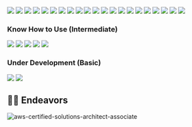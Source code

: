<!-- <p align='center'>
<h1 align='center'>Hi, I am Kwangmin Kim<img src="https://raw.githubusercontent.com/ABSphreak/ABSphreak/master/gifs/Hi.gif" height="25px"></h2>
<p align='center'>Software Engineer  | Backend Developer  | DevOps </h4>
</p>

I'm a backend developer with 8 years of experience, currently working on a large-scale multi-tenancy web builder platform. I specialize in designing scalable systems with large traffics.

📄 [My Resume](https://thegrid-labs.com/resume) | 🌐 [My Website](https://thegrid-labs.com) | <img align="center" src="https://raw.githubusercontent.com/rahuldkjain/github-profile-readme-generator/master/src/images/icons/Social/medium.svg" alt="480kyle" height="20px" width="30px" /> [My Writings](https://medium.com/@kyle.kim0305)

## 🚀 Projects
<table>
<thead>
  <tr>
    <th>Project Name</th>
    <th>Description</th>
    <th>Project Link</th>
  </tr>
</thead>
<tbody>
  <tr>
    <td><a href="https://github.com/varunKT001/tomper-wear-ecommerce" target="_blank" rel="noopener noreferrer">tomper-wear-ecommerce</a></td>
    <td>TomperWear is an E-commerce platform for small bussiness owners who want to expand their bussiness by providing an online purchase solution to their customers.</td>
    <td><a href="https://tomper-wear.netlify.app/" target="_blank" rel="noopener noreferrer">visit</a></td>
  </tr>
  <tr>
    <td><a href="https://github.com/varunKT001/tomper-chat" target="_blank" rel="noopener noreferrer">tomper-chat</a></td>
    <td>TomperChat is a clone of WhatsApp. Its build using MERN stack and uses socket.io for realtime messaging, online statuses, typing indicators, notifications etc.</td>
    <td><a href="https://tomper-chat.herokuapp.com/" target="_blank" rel="noopener noreferrer">visit</a></td>
  </tr>
  <tr>
    <td><a href="https://github.com/varunKT001/tomper-readmify" target="_blank" rel="noopener noreferrer">tomper-readmify</a></td>
    <td>Generate your Github Profile Readme using the best templates (UNDER DEVELOPMENT).</td>
    <td><a href="https://tomper-readmify.herokuapp.com/" target="_blank" rel="noopener noreferrer">visit</a></td>
  </tr>
  <tr>
    <td><a href="https://github.com/varunKT001/tomper-jobs" target="_blank" rel="noopener noreferrer">tomper-jobs</a></td>
    <td>TopperJobs is a job application tracking application that keeps track of the jobs you&#39;ve applied for.</td>
    <td><a href="https://tomper-jobs.netlify.app/" target="_blank" rel="noopener noreferrer">visit</a></td>
  </tr>
  <tr>
    <td><a href="https://github.com/varunKT001/tomperjs" target="_blank" rel="noopener noreferrer">tomper.js</a></td>
    <td>TomperJS is a web-framework based on MVC(Model-View-Controller) architecture pattern.</td>
    <td><a href="https://varunkt001.github.io/tomperjs/" target="_blank" rel="noopener noreferrer">visit</a></td>
  </tr>
  <tr>
    <td><a href="https://github.com/varunKT001/express-ts-decorators" target="_blank" rel="noopener noreferrer">express-ts-decorators</a></td>
    <td>Simple Typescript decorators for Express.</td>
    <td><a href="https://www.npmjs.com/package/@varuntiwari/express-ts-decorators" target="_blank" rel="noopener noreferrer">npm</a></td>
  </tr>
  <tr>
    <td><a href="https://github.com/varunKT001/tloc" target="_blank" rel="noopener noreferrer">tloc</a></td>
    <td>Find out how many lines of code you have written for your project.</td>
    <td><a href="https://www.npmjs.com/package/tloc" target="_blank" rel="noopener noreferrer">npm</a></td>
  </tr>
  <tr>
    <td colspan="3" align="center"><a href="https://github.com/480kyle?tab=repositories">View all projects</a></td>
  </tr>
</tbody>
</table>

## 🛠️ Technologies & Tools

### Everyday Use (Advanced) -->
<p>
<!-- GitHub Actions  -->
<img src='https://img.shields.io/badge/github%20actions-%232671E5.svg?style=for-the-badge&amp;logo=githubactions&amp;logoColor=white' />
<!-- MongoDB  -->
<img src='https://img.shields.io/badge/MongoDB-%234ea94b.svg?style=for-the-badge&amp;logo=mongodb&amp;logoColor=white' />
<!-- MySQL  -->
<img src='https://img.shields.io/badge/mysql-%2300000f.svg?style=for-the-badge&amp;logo=mysql&amp;logoColor=white' />
<!-- NestJS  -->
<img src='https://img.shields.io/badge/nestjs-%23E0234E.svg?style=for-the-badge&amp;logo=nestjs&amp;logoColor=white' />
<!-- NodeJS  -->
<img src='https://img.shields.io/badge/node.js-6DA55F?style=for-the-badge&amp;logo=node.js&amp;logoColor=white' />
<!-- Yarn  -->
<img src='https://img.shields.io/badge/yarn-%232C8EBB.svg?style=for-the-badge&amp;logo=yarn&amp;logoColor=white' />
<!-- AWS  -->
<img src='https://img.shields.io/badge/AWS-%23FF9900.svg?style=for-the-badge&amp;logo=amazon-aws&amp;logoColor=white' />
<!-- JavaScript  -->
<img src='https://img.shields.io/badge/javascript-%23323330.svg?style=for-the-badge&amp;logo=javascript&amp;logoColor=%23F7DF1E' />
<!-- PHP  -->
<img src='https://img.shields.io/badge/php-%23777BB4.svg?style=for-the-badge&amp;logo=php&amp;logoColor=white' />
<!-- TypeScript  -->
<img src='https://img.shields.io/badge/typescript-%23007ACC.svg?style=for-the-badge&amp;logo=typescript&amp;logoColor=white' />
<!-- Linux  -->
<img src='https://img.shields.io/badge/Linux-FCC624?style=for-the-badge&amp;logo=linux&amp;logoColor=black' />
<!-- Docker  -->
<img src='https://img.shields.io/badge/docker-%230db7ed.svg?style=for-the-badge&amp;logo=docker&amp;logoColor=white' />
<!-- Kubernetes  -->
<img src='https://img.shields.io/badge/kubernetes-%23326ce5.svg?style=for-the-badge&amp;logo=kubernetes&amp;logoColor=white' />
<!-- Git  -->
<img src='https://img.shields.io/badge/git-%23F05033.svg?style=for-the-badge&amp;logo=git&amp;logoColor=white' />
<!-- Bitbucket  -->
<img src='https://img.shields.io/badge/bitbucket-%230047B3.svg?style=for-the-badge&amp;logo=bitbucket&amp;logoColor=white' />
<!-- Datadog  -->
<img src='https://img.shields.io/badge/datadog-%23632CA6.svg?style=for-the-badge&amp;logo=datadog&amp;logoColor=white' />
<!-- JWT  -->
<img src='https://img.shields.io/badge/JWT-black?style=for-the-badge&amp;logo=JSON%20web%20tokens' />
<!-- Yarn  -->
<img src='https://img.shields.io/badge/yarn-%232C8EBB.svg?style=for-the-badge&amp;logo=yarn&amp;logoColor=white' />
<!-- Linux  -->
<img src='https://img.shields.io/badge/Linux-FCC624?style=for-the-badge&amp;logo=linux&amp;logoColor=black' />
<!-- ESLint  -->
<img src='https://img.shields.io/badge/ESLint-4B3263?style=for-the-badge&amp;logo=eslint&amp;logoColor=white' />
<!-- Jest  -->
<img src='https://img.shields.io/badge/-jest-%23C21325?style=for-the-badge&amp;logo=jest&amp;logoColor=white' />

</p>

### Know How to Use (Intermediate)

<p>
<!-- RabbitMQ  -->
<img src='https://img.shields.io/badge/rabbitmq-FF6600?style=for-the-badge&amp;logo=rabbitmq&amp;logoColor=white' />
<!-- Oracle  -->
<img src='https://img.shields.io/badge/Oracle-F80000?style=for-the-badge&amp;logo=oracle&amp;logoColor=white' />
<!-- GraphQL  -->
<img src='https://img.shields.io/badge/-GraphQL-E10098?style=for-the-badge&amp;logo=graphql&amp;logoColor=white' />
<!-- Grafana  -->
<img src='https://img.shields.io/badge/grafana-%23F46800.svg?style=for-the-badge&amp;logo=grafana&amp;logoColor=white' />
<!-- Prometheus  -->
<img src='https://img.shields.io/badge/Prometheus-E6522C?style=for-the-badge&amp;logo=Prometheus&amp;logoColor=white' />

</p>

### Under Development (Basic)
<p>
<!-- Flutter  -->
<img src='https://img.shields.io/badge/Flutter-%2302569B.svg?style=for-the-badge&amp;logo=Flutter&amp;logoColor=white' />
<!-- Terraform  -->
<img src='https://img.shields.io/badge/terraform-%235835CC.svg?style=for-the-badge&amp;logo=terraform&amp;logoColor=white' />

</p>

## 🏋️‍♂️ Endeavors
![aws-certified-solutions-architect-associate](https://github.com/user-attachments/assets/c10cae8a-5609-47b4-8828-2134744b5e45)